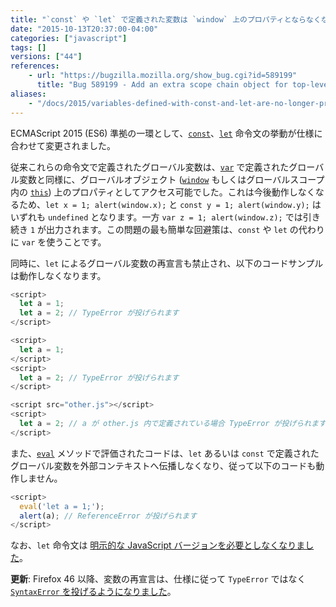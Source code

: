 ```yaml
---
title: "`const` や `let` で定義された変数は `window` 上のプロパティとならなくなり、`let` による再宣言は例外が投げられます"
date: "2015-10-13T20:37:00-04:00"
categories: ["javascript"]
tags: []
versions: ["44"]
references:
    - url: "https://bugzilla.mozilla.org/show_bug.cgi?id=589199"
      title: "Bug 589199 - Add an extra scope chain object for top-level script execution, encountered just before the global object, containing top-level |let| declaration bindings"
aliases:
    - "/docs/2015/variables-defined-with-const-and-let-are-no-longer-properties-on-window/"
---
```

ECMAScript 2015 (ES6) 準拠の一環として、[`const`](https://developer.mozilla.org/ja/docs/Web/JavaScript/Reference/Statements/const)、[`let`](https://developer.mozilla.org/ja/docs/Web/JavaScript/Reference/Statements/let) 命令文の挙動が仕様に合わせて変更されました。

従来これらの命令文で定義されたグローバル変数は、[`var`](https://developer.mozilla.org/ja/docs/Web/JavaScript/Reference/Statements/var) で定義されたグローバル変数と同様に、グローバルオブジェクト ([`window`](https://developer.mozilla.org/ja/docs/Web/API/Window) もしくはグローバルスコープ内の [`this`](https://developer.mozilla.org/ja/docs/Web/JavaScript/Reference/Operators/this)) 上のプロパティとしてアクセス可能でした。これは今後動作しなくなるため、`let x = 1; alert(window.x);` と `const y = 1; alert(window.y);` はいずれも `undefined` となります。一方 `var z = 1; alert(window.z);` では引き続き `1` が出力されます。この問題の最も簡単な回避策は、`const` や `let` の代わりに `var` を使うことです。

同時に、`let` によるグローバル変数の再宣言も禁止され、以下のコードサンプルは動作しなくなります。

```js
<script>
  let a = 1;
  let a = 2; // TypeError が投げられます
</script>
```

```js
<script>
  let a = 1;
</script>
<script>
  let a = 2; // TypeError が投げられます
</script>
```

```js
<script src="other.js"></script>
<script>
  let a = 2; // a が other.js 内で定義されている場合 TypeError が投げられます
</script>
```

また、[`eval`](https://developer.mozilla.org/ja/docs/Web/JavaScript/Reference/Global_Objects/eval) メソッドで評価されたコードは、`let` あるいは `const` で定義されたグローバル変数を外部コンテキストへ伝播しなくなり、従って以下のコードも動作しません。

```js
<script>
  eval('let a = 1;');
  alert(a); // ReferenceError が投げられます
</script>
```

なお、`let` 命令文は [明示的な JavaScript バージョンを必要としなくなりました](https://www.fxsitecompat.com/ja/docs/2015/let-statement-no-longer-requires-explicit-javascript-version/)。

**更新**: Firefox 46 以降、変数の再宣言は、仕様に従って `TypeError` ではなく [`SyntaxError` を投げるようになりました](https://bugzilla.mozilla.org/show_bug.cgi?id=1198833)。
